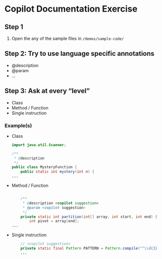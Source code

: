 # Copilot Documentation Exercise

## Step 1 

1. Open the any of the sample files in `/demos/sample-code/`

## Step 2: Try to use language specific annotations

- @description
- @param
- ...

## Step 3: Ask at every “level”

- Class
- Method / Function
- Single instruction

### Example(s)

- Class

    ```Java
    import java.util.Scanner;

    /**
     * @description 
     */
    public class MysteryFunction {
        public static int mystery(int n) {
    ...
    ```

- Method / Function

    ```java

        /**
         * @description <copilot suggestion>
         * @param <copilot suggestion>
         */     
        private static int partition(int[] array, int start, int end) {
            int pivot = array[end];
    ...
    ```

- Single instruction

    ```java
        // <copilot suggestion>
        private static final Pattern PATTERN = Pattern.compile("^\\d{3}-\\d{2}-\\d{4}$");
        ...
    ```